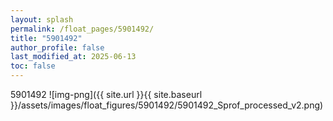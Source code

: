 ```yaml
---
layout: splash
permalink: /float_pages/5901492/
title: "5901492"
author_profile: false
last_modified_at: 2025-06-13
toc: false
---
```

 
5901492
![img-png]({{ site.url }}{{ site.baseurl }}/assets/images/float_figures/5901492/5901492_Sprof_processed_v2.png)